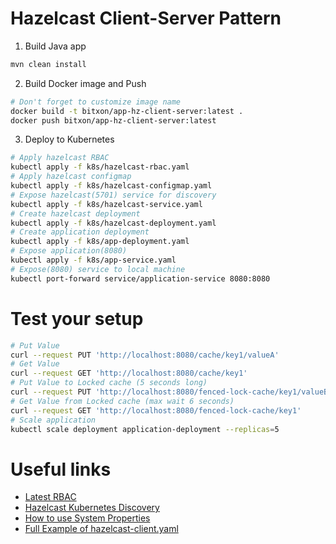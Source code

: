 # Hazelcast Client-Server Pattern

1. Build Java app
```bash
mvn clean install
```

2. Build Docker image and Push
```bash
# Don't forget to customize image name
docker build -t bitxon/app-hz-client-server:latest .
docker push bitxon/app-hz-client-server:latest
```

3. Deploy to Kubernetes
```bash
# Apply hazelcast RBAC
kubectl apply -f k8s/hazelcast-rbac.yaml
# Apply hazelcast configmap
kubectl apply -f k8s/hazelcast-configmap.yaml
# Expose hazelcast(5701) service for discovery
kubectl apply -f k8s/hazelcast-service.yaml
# Create hazelcast deployment
kubectl apply -f k8s/hazelcast-deployment.yaml
# Create application deployment
kubectl apply -f k8s/app-deployment.yaml
# Expose application(8080)
kubectl apply -f k8s/app-service.yaml
# Expose(8080) service to local machine
kubectl port-forward service/application-service 8080:8080
```


# Test your setup
```bash
# Put Value
curl --request PUT 'http://localhost:8080/cache/key1/valueA'
# Get Value
curl --request GET 'http://localhost:8080/cache/key1'
# Put Value to Locked cache (5 seconds long)
curl --request PUT 'http://localhost:8080/fenced-lock-cache/key1/valueB'
# Get Value from Locked cache (max wait 6 seconds)
curl --request GET 'http://localhost:8080/fenced-lock-cache/key1'
# Scale application
kubectl scale deployment application-deployment --replicas=5
```

# Useful links

- [Latest RBAC](https://raw.githubusercontent.com/hazelcast/hazelcast-kubernetes/master/rbac.yaml)
- [Hazelcast Kubernetes Discovery](https://github.com/hazelcast/hazelcast-kubernetes)
- [How to use System Properties](https://docs.hazelcast.com/hazelcast/5.2/configuration/configuring-with-system-properties)
- [Full Example of hazelcast-client.yaml](https://github.com/hazelcast/hazelcast/blob/master/hazelcast/src/main/resources/hazelcast-client-full-example.yaml)
